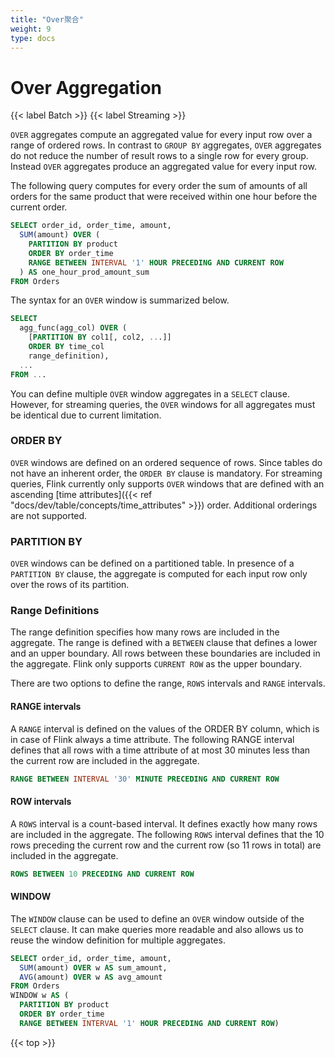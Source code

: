```yaml
---
title: "Over聚合"
weight: 9
type: docs
---
```

<!--
Licensed to the Apache Software Foundation (ASF) under one
or more contributor license agreements.  See the NOTICE file
distributed with this work for additional information
regarding copyright ownership.  The ASF licenses this file
to you under the Apache License, Version 2.0 (the
"License"); you may not use this file except in compliance
with the License.  You may obtain a copy of the License at

  http://www.apache.org/licenses/LICENSE-2.0

Unless required by applicable law or agreed to in writing,
software distributed under the License is distributed on an
"AS IS" BASIS, WITHOUT WARRANTIES OR CONDITIONS OF ANY
KIND, either express or implied.  See the License for the
specific language governing permissions and limitations
under the License.
-->

# Over Aggregation
{{< label Batch >}} {{< label Streaming >}}

`OVER` aggregates compute an aggregated value for every input row over a range of ordered rows. In contrast to `GROUP BY` aggregates, `OVER` aggregates do not reduce the number of result rows to a single row for every group. Instead `OVER` aggregates produce an aggregated value for every input row.

The following query computes for every order the sum of amounts of all orders for the same product that were received within one hour before the current order.

```sql
SELECT order_id, order_time, amount,
  SUM(amount) OVER (
    PARTITION BY product
    ORDER BY order_time
    RANGE BETWEEN INTERVAL '1' HOUR PRECEDING AND CURRENT ROW
  ) AS one_hour_prod_amount_sum
FROM Orders
```

The syntax for an `OVER` window is summarized below.

```sql
SELECT
  agg_func(agg_col) OVER (
    [PARTITION BY col1[, col2, ...]]
    ORDER BY time_col
    range_definition),
  ...
FROM ...
```

You can define multiple `OVER` window aggregates in a `SELECT` clause. However, for streaming queries, the `OVER` windows for all aggregates must be identical due to current limitation.


### ORDER BY

`OVER` windows are defined on an ordered sequence of rows. Since tables do not have an inherent order, the `ORDER BY` clause is mandatory. For streaming queries, Flink currently only supports `OVER` windows that are defined with an ascending [time attributes]({{< ref "docs/dev/table/concepts/time_attributes" >}}) order. Additional orderings are not supported.

### PARTITION BY

`OVER` windows can be defined on a partitioned table. In presence of a `PARTITION BY` clause, the aggregate is computed for each input row only over the rows of its partition.

### Range Definitions

The range definition specifies how many rows are included in the aggregate. The range is defined with a `BETWEEN` clause that defines a lower and an upper boundary. All rows between these boundaries are included in the aggregate. Flink only supports `CURRENT ROW` as the upper boundary.

There are two options to define the range, `ROWS` intervals and `RANGE` intervals.

#### RANGE intervals

A `RANGE` interval is defined on the values of the ORDER BY column, which is in case of Flink always a time attribute. The following RANGE interval defines that all rows with a time attribute of at most 30 minutes less than the current row are included in the aggregate.

```sql
RANGE BETWEEN INTERVAL '30' MINUTE PRECEDING AND CURRENT ROW
```

#### ROW intervals

A `ROWS` interval is a count-based interval. It defines exactly how many rows are included in the aggregate. The following `ROWS` interval defines that the 10 rows preceding the current row and the current row (so 11 rows in total) are included in the aggregate.

```sql
ROWS BETWEEN 10 PRECEDING AND CURRENT ROW
```

#### WINDOW

The `WINDOW` clause can be used to define an `OVER` window outside of the `SELECT` clause. It can make queries more readable and also allows us to reuse the window definition for multiple aggregates.

```sql
SELECT order_id, order_time, amount,
  SUM(amount) OVER w AS sum_amount,
  AVG(amount) OVER w AS avg_amount
FROM Orders
WINDOW w AS (
  PARTITION BY product
  ORDER BY order_time
  RANGE BETWEEN INTERVAL '1' HOUR PRECEDING AND CURRENT ROW)
```

{{< top >}}
